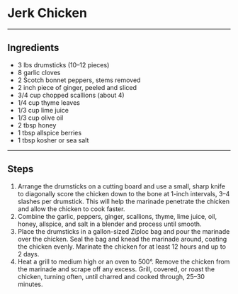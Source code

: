 # Jerk Chicken

---

## Ingredients
* 3 lbs drumsticks (10–12 pieces)
* 8 garlic cloves
* 2 Scotch bonnet peppers, stems removed
* 2 inch piece of ginger, peeled and sliced
* 3/4 cup chopped scallions (about 4)
* 1/4 cup thyme leaves
* 1/3 cup lime juice
* 1/3 cup olive oil
* 2 tbsp honey
* 1 tbsp allspice berries
* 1 tbsp kosher or sea salt

---

## Steps

1. Arrange the drumsticks on a cutting board and use a small, sharp knife to diagonally score the chicken down to the bone at 1-inch intervals, 3–4 slashes per drumstick. This will help the marinade penetrate the chicken and allow the chicken to cook faster.
2. Combine the garlic, peppers, ginger, scallions, thyme, lime juice, oil, honey, allspice, and salt in a blender and process until smooth.
3. Place the drumsticks in a gallon-sized Ziploc bag and pour the marinade over the chicken. Seal the bag and knead the marinade around, coating the chicken evenly. Marinate the chicken for at least 12 hours and up to 2 days.
4. Heat a grill to medium high or an oven to 500°. Remove the chicken from the marinade and scrape off any excess. Grill, covered, or roast the chicken, turning often, until charred and cooked through, 25–30 minutes.
